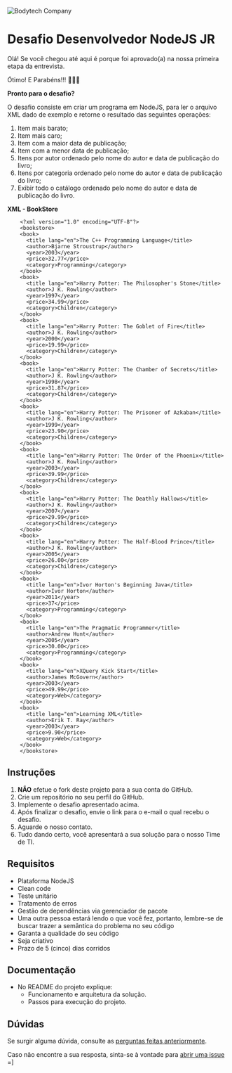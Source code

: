 ![Bodytech Company](https://lh3.googleusercontent.com/XGAFWh7M4Gvsn8UBAD41pm_S1WiCOpCCBxtgdeM1w1LD68F5SZZ5r4YoQynq97l-LcBDFdj3Uwk=s900 "www.bodytech.com.br") 

# Desafio Desenvolvedor NodeJS JR
Olá! Se você chegou até aqui é porque foi aprovado(a) na nossa primeira etapa da entrevista.

Ótimo! E Parabéns!!! :clap::clap::clap:


**Pronto para o desafio?**

O desafio consiste em criar um programa em NodeJS, para ler o arquivo XML dado de exemplo e retorne o resultado das seguintes operações:

1) Item mais barato;
2) Item mais caro;
3) Item com a maior data de publicação;
4) Item com a menor data de publicação;
5) Itens por autor ordenado pelo nome do autor e data de publicação do livro;
6) Itens por categoria ordenado pelo nome do autor e data de publicação do livro;
7) Exibir todo o catálogo ordenado pelo nome do autor e data de publicação do livro.


**XML - BookStore**
```
    <?xml version="1.0" encoding="UTF-8"?>
    <bookstore>
    <book>
      <title lang="en">The C++ Programming Language</title>
      <author>Bjarne Stroustrup</author>
      <year>2003</year>
      <price>32.77</price>
      <category>Programming</category>
    </book>
    <book>
      <title lang="en">Harry Potter: The Philosopher's Stone</title>
      <author>J K. Rowling</author>
      <year>1997</year>
      <price>34.99</price>
      <category>Children</category>
    </book>
    <book>
      <title lang="en">Harry Potter: The Goblet of Fire</title>
      <author>J K. Rowling</author>
      <year>2000</year>
      <price>19.99</price>
      <category>Children</category>
    </book>
    <book>
      <title lang="en">Harry Potter: The Chamber of Secrets</title>
      <author>J K. Rowling</author>
      <year>1998</year>
      <price>31.87</price>
      <category>Children</category>
    </book>
    <book>
      <title lang="en">Harry Potter: The Prisoner of Azkaban</title>
      <author>J K. Rowling</author>
      <year>1999</year>
      <price>23.90</price>
      <category>Children</category>
    </book>
    <book>
      <title lang="en">Harry Potter: The Order of the Phoenix</title>
      <author>J K. Rowling</author>
      <year>2003</year>
      <price>39.99</price>
      <category>Children</category>
    </book>
    <book>
      <title lang="en">Harry Potter: The Deathly Hallows</title>
      <author>J K. Rowling</author>
      <year>2007</year>
      <price>29.99</price>
      <category>Children</category>
    </book>
    <book>
      <title lang="en">Harry Potter: The Half-Blood Prince</title>
      <author>J K. Rowling</author>
      <year>2005</year>
      <price>26.00</price>
      <category>Children</category>
    </book>
    <book>
      <title lang="en">Ivor Horton's Beginning Java</title>
      <author>Ivor Horton</author>
      <year>2011</year>
      <price>37</price>
      <category>Programming</category>
    </book>
    <book>
      <title lang="en">The Pragmatic Programmer</title>
      <author>Andrew Hunt</author>
      <year>2005</year>
      <price>30.00</price>
      <category>Programming</category>
    </book>
    <book>
      <title lang="en">XQuery Kick Start</title>
      <author>James McGovern</author>
      <year>2003</year>
      <price>49.99</price>
      <category>Web</category>
    </book>
    <book>
      <title lang="en">Learning XML</title>
      <author>Erik T. Ray</author>
      <year>2003</year>
      <price>9.90</price>
      <category>Web</category>
    </book>
    </bookstore>
```



## Instruções
 1. **NÃO** efetue o fork deste projeto para a sua conta do GitHub.
 2. Crie um repositório no seu perfil do GitHub. 
 3. Implemente o desafio apresentado acima.
 3. Após finalizar o desafio, envie o link para o e-mail o qual recebu o desafio.
 4. Aguarde o nosso contato.
 5. Tudo dando certo, você apresentará a sua solução para o nosso Time de TI.


## Requisitos
 - Plataforma NodeJS
 - Clean code
 - Teste unitário
 - Tratamento de erros
 - Gestão de dependências via gerenciador de pacote
 - Uma outra pessoa estará lendo o que você fez, portanto, lembre-se de buscar trazer a semântica do problema no seu código
 - Garanta a qualidade do seu código
 - Seja criativo
 - Prazo de 5 (cinco) dias corridos


## Documentação
 - No README do projeto explique:
	 - Funcionamento e arquitetura da solução.
	 - Passos para execução do projeto.


## Dúvidas
Se surgir alguma dúvida, consulte as  [perguntas feitas anteriormente](https://github.com/BodytechCompany/backend-node-challenge-jr/labels/question).

Caso não encontre a sua resposta, sinta-se à vontade para  [abrir uma issue](https://github.com/BodytechCompany/backend-node-challenge-jr/issues/new)  =]
